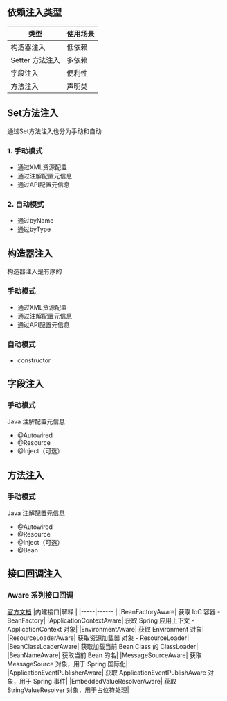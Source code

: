 ## **依赖注入类型**
|类型| 使用场景|
|----|----|
|构造器注入| 低依赖|
|Setter 方法注入| 多依赖|
|字段注入| 便利性|
|方法注入| 声明类|

## **Set方法注入**
通过Set方法注入也分为手动和自动
### 1. **手动模式**
* 通过XML资源配置
* 通过注解配置元信息
* 通过API配置元信息
### 2. **自动模式**
* 通过byName
* 通过byType

## **构造器注入**
构造器注入是有序的
### **手动模式**
* 通过XML资源配置
* 通过注解配置元信息
* 通过API配置元信息
### **自动模式**
 * constructor


## **字段注入**
### **手动模式**
 Java 注解配置元信息
 * @Autowired
 * @Resource
 * @Inject（可选）

## **方法注入**
### **手动模式**
 Java 注解配置元信息
 * @Autowired
 * @Resource
 * @Inject（可选）
 * @Bean

## **接口回调注入**
### **Aware 系列接口回调**
[官方文档](https://docs.spring.io/spring-framework/reference/core/beans/factory-nature.html#aware-list)
|内建接口|解释 |
|-----|------ |
|BeanFactoryAware| 获取 IoC 容器 - BeanFactory|
|ApplicationContextAware| 获取 Spring 应用上下文 - ApplicationContext 对象|
|EnvironmentAware| 获取 Environment 对象|
|ResourceLoaderAware| 获取资源加载器 对象 - ResourceLoader|
|BeanClassLoaderAware| 获取加载当前 Bean Class 的 ClassLoader|
|BeanNameAware| 获取当前 Bean 的名|
|MessageSourceAware| 获取 MessageSource 对象，用于 Spring 国际化|
|ApplicationEventPublisherAware| 获取 ApplicationEventPublishAware 对象，用于 Spring 事件|
|EmbeddedValueResolverAware| 获取 StringValueResolver 对象，用于占位符处理|
